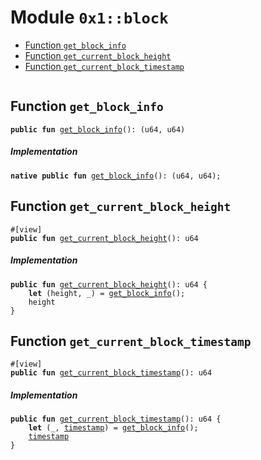 
<a id="0x1_block"></a>

# Module `0x1::block`



-  [Function `get_block_info`](#0x1_block_get_block_info)
-  [Function `get_current_block_height`](#0x1_block_get_current_block_height)
-  [Function `get_current_block_timestamp`](#0x1_block_get_current_block_timestamp)


<pre><code></code></pre>



<a id="0x1_block_get_block_info"></a>

## Function `get_block_info`



<pre><code><b>public</b> <b>fun</b> <a href="block.md#0x1_block_get_block_info">get_block_info</a>(): (u64, u64)
</code></pre>



##### Implementation


<pre><code><b>native</b> <b>public</b> <b>fun</b> <a href="block.md#0x1_block_get_block_info">get_block_info</a>(): (u64, u64);
</code></pre>



<a id="0x1_block_get_current_block_height"></a>

## Function `get_current_block_height`



<pre><code>#[view]
<b>public</b> <b>fun</b> <a href="block.md#0x1_block_get_current_block_height">get_current_block_height</a>(): u64
</code></pre>



##### Implementation


<pre><code><b>public</b> <b>fun</b> <a href="block.md#0x1_block_get_current_block_height">get_current_block_height</a>(): u64 {
    <b>let</b> (height, _) = <a href="block.md#0x1_block_get_block_info">get_block_info</a>();
    height
}
</code></pre>



<a id="0x1_block_get_current_block_timestamp"></a>

## Function `get_current_block_timestamp`



<pre><code>#[view]
<b>public</b> <b>fun</b> <a href="block.md#0x1_block_get_current_block_timestamp">get_current_block_timestamp</a>(): u64
</code></pre>



##### Implementation


<pre><code><b>public</b> <b>fun</b> <a href="block.md#0x1_block_get_current_block_timestamp">get_current_block_timestamp</a>(): u64 {
    <b>let</b> (_, <a href="timestamp.md#0x1_timestamp">timestamp</a>) = <a href="block.md#0x1_block_get_block_info">get_block_info</a>();
    <a href="timestamp.md#0x1_timestamp">timestamp</a>
}
</code></pre>
